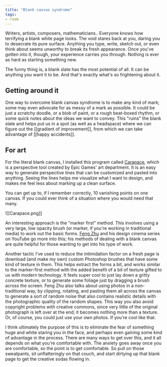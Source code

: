 ```yaml
---
title: "Blank canvas syndrome"
tags:
- room
---
```


Writers, artists, composers, mathematicians.. Everyone knows how terrifying a blank white page looks. The void stares back at you, daring you to desecrate its pure surface. Anything you type, write, sketch out, or even think about seems unworthy to break its fresh appearance. Once you've gotten into it, though, your experience carries you through. Nothing is ever as hard as starting something new.

The funny thing is, a blank slate has the most potential of all. It can be anything you want it to be. And that's exactly what's so frightening about it.

## Getting around it

One way to overcome blank canvas syndrome is to make any kind of mark; some may even advocate for as messy of a mark as possible. It could be just a scratchy doodle, or a blob of paint, or a rough beat-boxed rhythm, or some quick notes about the ideas we want to convey. This "ruins" the blank slate and helps put us in a spot (as well as a headspace) where we can figure out the [[gradient of improvement]], from which we can take advantage of [[happy accidents]]. 

## For art
For the literal blank canvas, I installed this program called [Carapace](https://www.epicgames.com/community/2012/11/free-art-tool-released-thanks-to-epic-friday/), which is a perspective tool created by Epic Games' art department. It is an easy way to generate perspective lines that can be customized and pasted into anything. Seeing the lines helps me visualize what I want to design, and makes me feel less about marking up a clean surface. 

You can get up to, if I remember correctly, 10 vanishing points on one canvas. If you could ever think of a situation where you would need that many.

![[Carapace.png]]

An interesting approach is the "marker first" method. This involves using a very large, low opacity brush (or marker, if you're working in traditional media) to work out the basic forms. [Feng Zhu](https://www.youtube.com/user/FZDSCHOOL) and his design cinema series on YouTube go more into this; his methods of dealing with a blank canvas are quite helpful for those wanting to get into his type of work. 

Another tactic I've used to reduce the intimidation factor on a fresh page is download (and make my own) custom Photoshop brushes that have some kind of texture in them. This helps extract the forms a bit, and works similar to the marker-first method with the added benefit of a bit of texture gifted to us with modern technology. It feels super cool to just lay down a gritty concrete texture, or to generate some foliage just by dragging a brush across the screen. Feng Zhu also talks about using photos in a non-traditional way, by clipping, rotating, and pasting them all across the canvas to generate a sort of random noise that also contains realistic details with the photographic quality of the random shapes. This way you also avoid copyright problems with creative commons, since very little of the original photograph is left over at the end; it becomes nothing more than a texture. Or, of course, you could just use your own photos. If you're cool like that.

I think ultimately the purpose of this is to eliminate the fear of something huge and white staring you in the face, and perhaps even gaining some kind of advantage in the process. There are many ways to get over this, and it all depends on what you're comfortable with. The anxiety goes away once you are comfortable, so the point is to get comfortable. So pull on those sweatpants, sit unflatteringly on that couch, and start dirtying up that blank page to get the creative sodas flowing in.